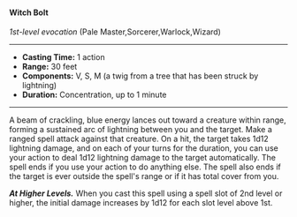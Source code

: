 #### Witch Bolt
*1st-level evocation* (Pale Master,Sorcerer,Warlock,Wizard)
___
- **Casting Time:** 1 action
- **Range:** 30 feet
- **Components:** V, S, M (a twig from a tree that has been struck by lightning)
- **Duration:** Concentration, up to 1 minute
---
A beam of crackling, blue energy lances out toward a creature within range, forming a sustained arc of lightning between you and the target. Make a ranged spell attack against that creature. On a hit, the target takes 1d12 lightning damage, and on each of your turns for the duration, you can use your action to deal 1d12 lightning damage to the target automatically. The spell ends if you use your action to do anything else. The spell also ends if the target is ever outside the spell's range or if it has total cover from you.

***At Higher Levels.*** When you cast this spell using a spell slot of 2nd level or higher, the initial damage increases by 1d12 for each slot level above 1st.
